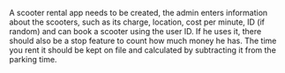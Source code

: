 A scooter rental app needs to be created, the admin enters information about the scooters, such as its charge, location, cost per minute, 
ID (if random) and can book a scooter using the user ID. 
If he uses it, there should also be a stop feature to count how much money he has. 
The time you rent it should be kept on file and calculated by subtracting it from the parking time.
